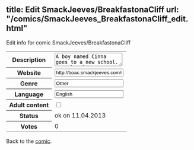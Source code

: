 title: Edit SmackJeeves/BreakfastonaCliff
url: "/comics/SmackJeeves_BreakfastonaCliff_edit.html"
---
Edit info for comic SmackJeeves/BreakfastonaCliff

<form name="comic" action="http://gaepostmail.appengine.com/comic" name="post">
<table class="comicinfo">
<tr>
<th>Description</th><td><textarea name="description">A boy named Cinna goes to a new school. See what happens! Updates: Fridays Or any other time ending with &quot;day.&quot;</textarea></td>
</tr>
<tr>
<th>Website</th><td><input type="text" name="url" value="http://boac.smackjeeves.com/comics/"/></td>
</tr>
<tr>
<th>Genre</th><td><input type="text" name="genre" value="Other"/></td>
</tr>
<tr>
<th>Language</th><td><input type="text" name="language" value="English"/></td>
</tr>
<tr>
<th>Adult content</th><td><input type="checkbox" name="adult" value="adult" /></td>
</tr>
<tr>
<th>Status</th><td>ok on 11.04.2013</td>
</tr>
<tr>
<th>Votes</th><td>0</div></td>
</tr>
</table>
</form>

Back to the [comic](/comics/SmackJeeves_BreakfastonaCliff.html).
